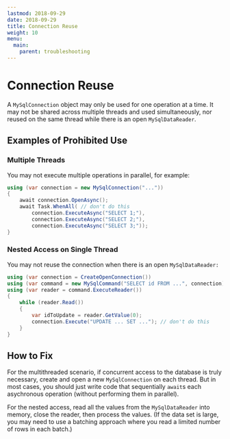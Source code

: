 ```yaml
---
lastmod: 2018-09-29
date: 2018-09-29
title: Connection Reuse
weight: 10
menu:
  main:
    parent: troubleshooting
---
```


# Connection Reuse

A `MySqlConnection` object may only be used for one operation at a time. It may not be shared
across multiple threads and used simultaneously, nor reused on the same thread while there is
an open `MySqlDataReader`.

## Examples of Prohibited Use

### Multiple Threads

You may not execute multiple operations in parallel, for example:

```csharp
using (var connection = new MySqlConnection("..."))
{
    await connection.OpenAsync();
    await Task.WhenAll( // don't do this
        connection.ExecuteAsync("SELECT 1;"),
        connection.ExecuteAsync("SELECT 2;"),
        connection.ExecuteAsync("SELECT 3;"));
}
```

### Nested Access on Single Thread

You may not reuse the connection when there is an open `MySqlDataReader:`

```csharp
using (var connection = CreateOpenConnection())
using (var command = new MySqlCommand("SELECT id FROM ...", connection))
using (var reader = command.ExecuteReader())
{
    while (reader.Read())
    {
        var idToUpdate = reader.GetValue(0);
        connection.Execute("UPDATE ... SET ..."); // don't do this
    }
}
```

## How to Fix

For the multithreaded scenario, if concurrent access to the database is truly necessary,
create and open a new `MySqlConnection` on each thread. But in most cases, you should
just write code that sequentially `await`s each asychronous operation (without performing
them in parallel).


For the nested access, read all the values from the `MySqlDataReader` into memory, close
the reader, then process the values. (If the data set is large, you may need to use a batching
approach where you read a limited number of rows in each batch.)